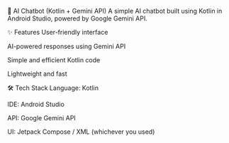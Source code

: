 🤖 AI Chatbot (Kotlin + Gemini API)
A simple AI chatbot built using Kotlin in Android Studio, powered by Google Gemini API.

✨ Features
User-friendly interface

AI-powered responses using Gemini API

Simple and efficient Kotlin code

Lightweight and fast

🛠 Tech Stack
Language: Kotlin

IDE: Android Studio

API: Google Gemini API

UI: Jetpack Compose / XML (whichever you used)
